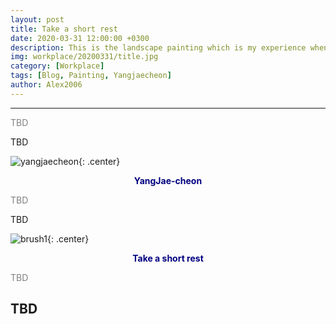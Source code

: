 ```yaml
---
layout: post
title: Take a short rest
date: 2020-03-31 12:00:00 +0300
description: This is the landscape painting which is my experience when I took a walk at yangjae-cheon last weekend.
img: workplace/20200331/title.jpg
category: [Workplace]
tags: [Blog, Painting, Yangjaecheon]
author: Alex2006
---
```

  
  
------
<span style="color:gray">
TBD
</span>  

> <span style="color:silver">
TBD
</span>

![yangjaecheon]({{site.baseurl}}/assets/img/workplace/20200331/yangjaecheon.jpg){: .center}
**<center><span style="color:navy">YangJae-cheon</span></center>** 

<span style="color:gray">
TBD
</span>

> <span style="color:silver">
TBD
</span>

![brush1]({{site.baseurl}}/assets/img/workplace/20200331/rest.jpg){: .center}
**<center><span style="color:navy">Take a short rest</span></center>** 

<span style="color:gray">
TBD
</span>

> <span style="color:silver">
TBD
</span>
------
